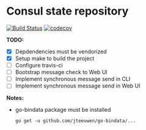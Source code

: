 # Consul state repository

[![Build Status](https://travis-ci.org/RaccoonDev/ConsulState.svg?branch=master)](https://travis-ci.org/RaccoonDev/ConsulState) [![codecov](https://codecov.io/gh/RaccoonDev/ConsulState/branch/master/graph/badge.svg)](https://codecov.io/gh/RaccoonDev/ConsulState)

**TODO:**

- [X] Depdendencies must be vendorized
- [X] Setup make to build the project
- [ ] Configure travis-ci
- [ ] Bootstrap message check to Web UI
- [ ] Implement synchronous message send in CLI
- [ ] Implement synchronous message send in Web UI

**Notes:**

- go-bindata package must be installed

  `go get -u github.com/jteeuwen/go-bindata/...`
